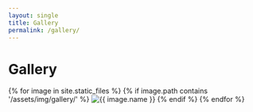 ```yaml
---
layout: single
title: Gallery
permalink: /gallery/
---
```


# Gallery

{% for image in site.static_files %}
  {% if image.path contains '/assets/img/gallery/' %}
    <img src="{{ site.baseurl }}{{ image.path }}" alt="{{ image.name }}" />
  {% endif %}
{% endfor %}